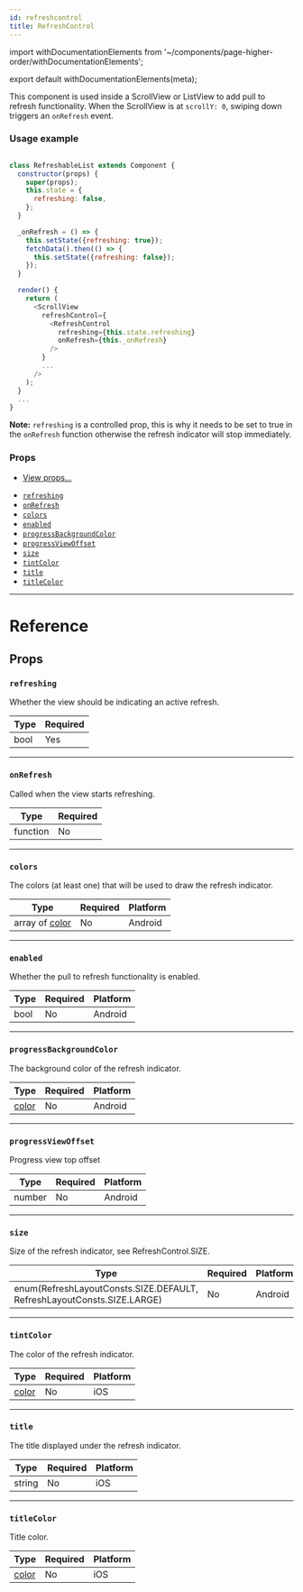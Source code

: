 ```yaml
---
id: refreshcontrol
title: RefreshControl
---
```


import withDocumentationElements from '~/components/page-higher-order/withDocumentationElements';

export default withDocumentationElements(meta);

This component is used inside a ScrollView or ListView to add pull to refresh functionality. When the ScrollView is at `scrollY: 0`, swiping down triggers an `onRefresh` event.

### Usage example


```javascript

class RefreshableList extends Component {
  constructor(props) {
    super(props);
    this.state = {
      refreshing: false,
    };
  }

  _onRefresh = () => {
    this.setState({refreshing: true});
    fetchData().then(() => {
      this.setState({refreshing: false});
    });
  }

  render() {
    return (
      <ScrollView
        refreshControl={
          <RefreshControl
            refreshing={this.state.refreshing}
            onRefresh={this._onRefresh}
          />
        }
        ...
      />
    );
  }
  ...
}

```


**Note:** `refreshing` is a controlled prop, this is why it needs to be set to true in the `onRefresh` function otherwise the refresh indicator will stop immediately.

### Props

* [View props...](../view/#props)

- [`refreshing`](../refreshcontrol/#refreshing)
- [`onRefresh`](../refreshcontrol/#onrefresh)
- [`colors`](../refreshcontrol/#colors)
- [`enabled`](../refreshcontrol/#enabled)
- [`progressBackgroundColor`](../refreshcontrol/#progressbackgroundcolor)
- [`progressViewOffset`](../refreshcontrol/#progressviewoffset)
- [`size`](../refreshcontrol/#size)
- [`tintColor`](../refreshcontrol/#tintcolor)
- [`title`](../refreshcontrol/#title)
- [`titleColor`](../refreshcontrol/#titlecolor)

---

# Reference

## Props

### `refreshing`

Whether the view should be indicating an active refresh.

| Type | Required |
| ---- | -------- |
| bool | Yes      |

---

### `onRefresh`

Called when the view starts refreshing.

| Type     | Required |
| -------- | -------- |
| function | No       |

---

### `colors`

The colors (at least one) that will be used to draw the refresh indicator.

| Type                        | Required | Platform |
| --------------------------- | -------- | -------- |
| array of [color](../colors/) | No       | Android  |

---

### `enabled`

Whether the pull to refresh functionality is enabled.

| Type | Required | Platform |
| ---- | -------- | -------- |
| bool | No       | Android  |

---

### `progressBackgroundColor`

The background color of the refresh indicator.

| Type               | Required | Platform |
| ------------------ | -------- | -------- |
| [color](../colors/) | No       | Android  |

---

### `progressViewOffset`

Progress view top offset

| Type   | Required | Platform |
| ------ | -------- | -------- |
| number | No       | Android  |

---

### `size`

Size of the refresh indicator, see RefreshControl.SIZE.

| Type                                                                   | Required | Platform |
| ---------------------------------------------------------------------- | -------- | -------- |
| enum(RefreshLayoutConsts.SIZE.DEFAULT, RefreshLayoutConsts.SIZE.LARGE) | No       | Android  |

---

### `tintColor`

The color of the refresh indicator.

| Type               | Required | Platform |
| ------------------ | -------- | -------- |
| [color](../colors/) | No       | iOS      |

---

### `title`

The title displayed under the refresh indicator.

| Type   | Required | Platform |
| ------ | -------- | -------- |
| string | No       | iOS      |

---

### `titleColor`

Title color.

| Type               | Required | Platform |
| ------------------ | -------- | -------- |
| [color](../colors/) | No       | iOS      |

